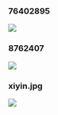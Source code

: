 ### 76402895 ###
![](http://localhost:8080/img/76402895_1.jpg)
### 8762407 ###
![](http://localhost:8080/img/8762407_32716903_1.jpg)
### xiyin.jpg ###
![](http://localhost:8080/img/xiyin.jpg)

